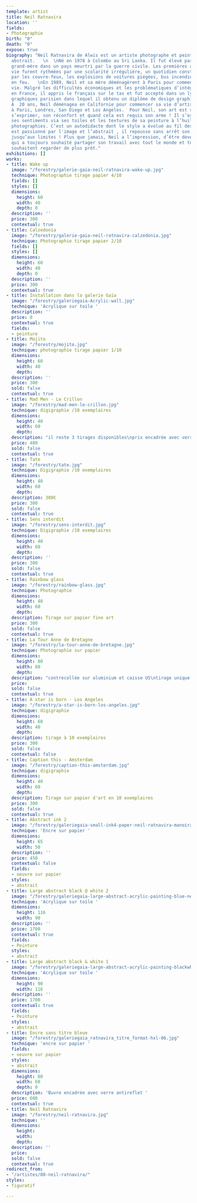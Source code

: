 ```yaml
---
template: artist
title: Neil Ratnavira
location: ''
fields:
- Photographie
birth: "0"
death: "0"
expose: true
biography: "Neil Ratnavira de Alwis est un artiste photographe et peintre expressionniste
  abstrait.   \n  \nNé en 1978 à Colombo au Sri Lanka. Il fut élevé par sa mère et
  grand-mère dans un pays meurtri par la guerre civile. Les premières années de sa
  vie furent rythmées par une scolarité irrégulière, un quotidien constamment interrompu
  par les couvre-feux, les explosions de voitures piégées, bus incendiés et immeubles
  en feu.   \nEn 1989, Neil et sa mère déménagèrent à Paris pour commencer une nouvelle
  vie. Malgré les difficultés économiques et les problématiques d’intégration sociale
  en France, il appris le français sur le tas et fut accepté dans un lycée d’arts
  graphiques parisien dans lequel il obtenu un diplôme de design graphique et d’Art.
  A  20 ans, Neil déménagea en Californie pour commencer sa vie d’artiste. Il a exposé
  à Paris, Londres, San Diego et Los Angeles.  Pour Neil, son art est sa façon de
  s’exprimer, son réconfort et quand cela est requis son arme ! Il s’exprime et dépeint
  ses sentiments via ses toiles et les textures de sa peinture à l’huile ou de ses
  photographies. C’est un autodidacte dont le style a évolué au fil des années. Il
  est passionné par l'image et l’abstrait , il repousse sans arrêt son Art et lui-même
  jusqu’aux limites ! Plus que jamais, Neil a l’impression, d’être devenu cet artiste
  qui a toujours souhaité partager son travail avec tout le monde et tous ceux qui
  souhaitent regarder de plus prêt."
exhibitions: []
works:
- title: Wake up
  image: "/forestry/galerie-gaia-neil-ratnavira-wake-up.jpg"
  technique: Photographie tirage papier 4/10
  fields: []
  styles: []
  dimensions:
    height: 60
    width: 40
    depth: 0
  description: ''
  price: 300
  contextual: true
- title: Calzedonia
  image: "/forestry/galerie-gaia-neil-ratnavira-calzedonia.jpg"
  technique: Photographie tirage papier 2/10
  fields: []
  styles: []
  dimensions:
    height: 60
    width: 40
    depth: 0
  description: ''
  price: 300
  contextual: true
- title: Installation dans la galerie Gaïa
  image: "/forestry/galeriegaia-Acrylic-wall.jpg"
  technique: 'Acrylique sur toile '
  description: ''
  price: 0
  contextual: true
  fields:
  - peinture
- title: Mojito
  image: "/forestry/mojito.jpg"
  technique: photographie tirage papier 1/10
  dimensions:
    height: 60
    width: 40
    depth: 
  description: ''
  price: 300
  sold: false
  contextual: true
- title: Mad Men - Le Crillon
  image: "/forestry/mad-men-le-crillon.jpg"
  technique: digigraphie /10 exemplaires
  dimensions:
    height: 40
    width: 60
    depth: 
  description: "il reste 3 tirages disponibles\nprix encadrée avec verre musée "
  price: 480
  sold: false
  contextual: true
- title: Tate
  image: "/forestry/tate.jpg"
  technique: Digigraphie /10 exemplaires
  dimensions:
    height: 40
    width: 60
    depth: 
  description: 300€
  price: 300
  sold: false
  contextual: true
- title: Sens interdit
  image: "/forestry/sens-interdit.jpg"
  technique: Digigraphie /10 exemplaires
  dimensions:
    height: 40
    width: 60
    depth: 
  description: ''
  price: 300
  sold: false
  contextual: true
- title: Rainbow glass
  image: "/forestry/rainbow-glass.jpg"
  technique: Photographie
  dimensions:
    height: 40
    width: 60
    depth: 
  description: Tirage sur papier fine art
  price: 300
  sold: false
  contextual: true
- title: La Tour Anne de Bretagne
  image: "/forestry/la-tour-anne-de-bretagne.jpg"
  technique: Photographie sur papier
  dimensions:
    height: 80
    width: 80
    depth: 
  description: "contrecollée sur aluminium et caisse US\ntirage unique \nvendu"
  price: 
  sold: false
  contextual: true
- title: A star is born - Los Angeles
  image: "/forestry/a-star-is-born-los-angeles.jpg"
  technique: digigraphie
  dimensions:
    height: 60
    width: 40
    depth: 
  description: tirage à 10 exemplaires
  price: 300
  sold: false
  contextual: false
- title: Caption this - Amsterdam
  image: "/forestry/caption-this-amsterdam.jpg"
  technique: digigraphie
  dimensions:
    height: 40
    width: 60
    depth: 
  description: Tirage sur papier d'art en 10 exemplaires
  price: 300
  sold: false
  contextual: true
- title: Abstract ink 2
  image: "/forestry/galeriegaia-small-ink4-paper-neil-ratnavira-manoirart.jpg"
  technique: 'Encre sur papier '
  dimensions:
    height: 65
    width: 50
  description: ''
  price: 450
  contextual: false
  fields:
  - oeuvre sur papier
  styles:
  - abstrait
- title: Large abstract black @ white 2
  image: "/forestry/galeriegaia-large-abstract-acrylic-painting-blue-neil-ratnavira-manoirart.jpg"
  technique: 'Acrylique sur toile '
  dimensions:
    height: 116
    width: 90
  description: ''
  price: 1700
  contextual: true
  fields:
  - Peinture
  styles:
  - abstrait
- title: Large abstract black & white 1
  image: "/forestry/galeriegaia-large-abstract-acrylic-painting-blackwhite-neil-ratnavira-manoirart.jpg"
  technique: 'Acrylique sur toile '
  dimensions:
    height: 90
    width: 116
  description: ''
  price: 1700
  contextual: true
  fields:
  - Peinture
  styles:
  - abstrait
- title: Encre sans titre bleue
  image: "/forestry/galeriegaia_ratnavira_titre_format-hxl-06.jpg"
  technique: 'encre sur papier '
  fields:
  - oeuvre sur papier
  styles:
  - abstrait
  dimensions:
    height: 80
    width: 60
    depth: 0
  description: 'Œuvre encadrée avec verre antireflet '
  price: 600
  contextual: true
- title: Neil Ratnavira
  image: "/forestry/neil-ratnavira.jpg"
  technique: ''
  dimensions:
    height: 
    width: 
    depth: 
  description: ''
  price: 
  sold: false
  contextual: true
redirect_from:
- "/artistes/80-neil-ratnavira/"
styles:
- figuratif

---
```

